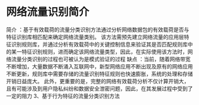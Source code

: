 # 网络流量识别简介

简介 ：基于有效载荷的流量分类识别方法通过分析网络数据包的有效载荷是否与特征识别库相匹配来确定网络流量类别。 该方法需预先建立网络流量的应用层特征识别规则库，并通过分析有效载荷中的关键控制信息来验证其是否匹配规则库中的某一特征识别规则，进而确定该网络流量类型，因此，在实际使用该方法时，网络流量分类识别的过程也可被认为是模式验证的过程 缺点 ：当前，随着网络带宽不断增加，大量数据不断涌入互联网中，新型网络应用不断出现及原有的网络应用不断更新，规则库中需要存储的流量识别特征规则也快速膨胀，系统的处理和存储开销日益庞大。 此外，更重要的是，完整的网络有效载荷分析不仅计算开销大，且有可能涉及到用户隐私纠纷和数据安全泄密问题，因此，在其发展过程中受到了一定的阻力 3、基于行为特征的流量分类识别方法